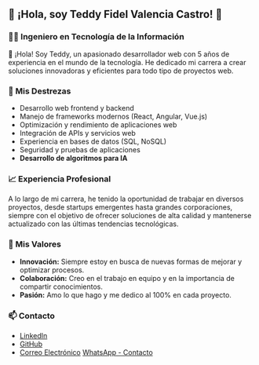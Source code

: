 ## 🎉 ¡Hola, soy Teddy Fidel Valencia Castro! 🎉

### 🧑‍💻 Ingeniero en Tecnología de la Información

👋 ¡Hola! Soy Teddy, un apasionado desarrollador web con 5 años de experiencia en el mundo de la tecnología. He dedicado mi carrera a crear soluciones innovadoras y eficientes para todo tipo de proyectos web.

### 🚀 Mis Destrezas
- Desarrollo web frontend y backend
- Manejo de frameworks modernos (React, Angular, Vue.js)
- Optimización y rendimiento de aplicaciones web
- Integración de APIs y servicios web
- Experiencia en bases de datos (SQL, NoSQL)
- Seguridad y pruebas de aplicaciones
- **Desarrollo de algoritmos para IA**

### 📈 Experiencia Profesional
A lo largo de mi carrera, he tenido la oportunidad de trabajar en diversos proyectos, desde startups emergentes hasta grandes corporaciones, siempre con el objetivo de ofrecer soluciones de alta calidad y mantenerse actualizado con las últimas tendencias tecnológicas.

### 🌟 Mis Valores
- **Innovación:** Siempre estoy en busca de nuevas formas de mejorar y optimizar procesos.
- **Colaboración:** Creo en el trabajo en equipo y en la importancia de compartir conocimientos.
- **Pasión:** Amo lo que hago y me dedico al 100% en cada proyecto.

### 📫 Contacto
- [LinkedIn](https://www.linkedin.com/in/teddy-fidel-valencia-castro-430825311/)
- [GitHub](https://github.com/teddyvalencia)
- [Correo Electrónico](teddyvalencia1997@gmail.com)
  [WhatsApp - Contacto](https://wa.me/+593967879068)
